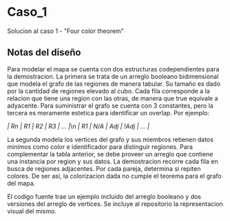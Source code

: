 # Caso_1
 Solucion al caso 1 - "Four color theorem"

## Notas del diseño

Para modelar el mapa se cuenta con dos estructuras codependientes para la demostracion. La primera se trata de un arreglo booleano
bidimensional que modela el grafo de las regiones de manera tabular. Su tamaño es dado por la cantidad de regiones elevado al cubo.
Cada fila corresponde a la relacion que tiene una region con las otras, de manera que true equivale a adyacente. Para suministrar
el grafo se cuenta con 3 constantes, pero la tercera es meramente estetica para identificar un overlap. Por ejemplo:

*| Rn |  R1  |  R2  |  R3  | ... |*\n
*| R1 |  N/A |  Adj | !Adj | ... |*

La segunda modela los vertices del grafo y sus miembros retienen datos minimos como color e identificador para distinguir regiones.
Para complementar la tabla anterior, se debe proveer un arreglo que contiene una instancia por region y sus datos. La demostracion
recorre cada fila en busca de regiones adjacentes. Por cada pareja, determina si repiten colores. De ser así, la colorizacion dada no
cumple el teorema para el grafo del mapa.

El codigo fuente trae un ejemplo incluido del arreglo booleano y dos versiones del arreglo de vertices. Se incluye al repositorio la
representacion visual del mismo.
